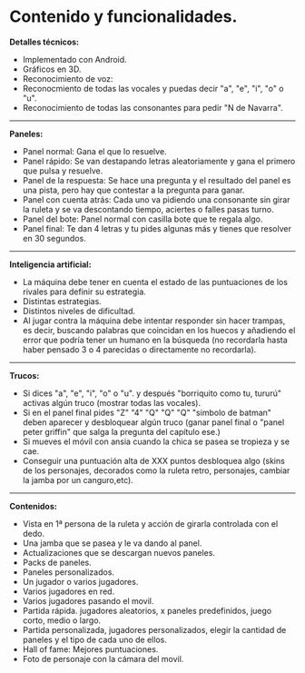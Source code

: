 # Contenido y funcionalidades. #

**Detalles técnicos:**

  * Implementado con Android.
  * Gráficos en 3D.
  * Reconocimiento de voz:
  * Reconocmiento de todas las vocales y puedas decir "a", "e", "i", "o" o "u".
  * Reconocimiento de todas las consonantes para pedir "N de Navarra".


---


**Paneles:**

  * Panel normal: Gana el que lo resuelve.
  * Panel rápido: Se van destapando letras aleatoriamente y gana el primero que pulsa y resuelve.
  * Panel de la respuesta: Se hace una pregunta y el resultado del panel es una pista, pero hay que contestar a la pregunta para ganar.
  * Panel con cuenta atrás: Cada uno va pidiendo una consonante sin girar la ruleta y se va descontando tiempo, aciertes o falles pasas turno.
  * Panel del bote: Panel normal con casilla bote que te regala algo.
  * Panel final: Te dan 4 letras y tu pides algunas más y tienes que resolver en 30 segundos.


---


**Inteligencia artificial:**

  * La máquina debe tener en cuenta el estado de las puntuaciones de los rivales para definir su estrategia.
  * Distintas estrategias.
  * Distintos niveles de dificultad.
  * Al jugar contra la máquina debe intentar responder sin hacer trampas, es decir, buscando palabras que coincidan en los huecos y añadiendo el error que podría tener un humano en la búsqueda (no recordarla hasta haber pensado 3 o 4 parecidas o directamente no recordarla).


---


**Trucos:**

  * Si dices "a", "e", "i", "o" o "u". y después "borriquito como tu, tururú" activas algún truco (mostrar todas las vocales).
  * Si en el panel final pides "Z" "4" "Q" "Q" "Q" "simbolo de batman" deben aparecer y desbloquear algún truco (ganar panel final o "panel peter griffin" que salga la pregunta del capítulo ese.)
  * Si mueves el móvil con ansia cuando la chica se pasea se tropieza y se cae.
  * Conseguir una puntuación alta de XXX puntos desbloquea algo (skins de los personajes, decorados como la ruleta retro, personajes, cambiar la jamba por un canguro,etc).


---


**Contenidos:**

  * Vista en 1ª persona de la ruleta y acción de girarla controlada con el dedo.
  * Una jamba que se pasea y le va dando al panel.
  * Actualizaciones que se descargan nuevos paneles.
  * Packs de paneles.
  * Paneles personalizados.
  * Un jugador o varios jugadores.
  * Varios jugadores en red.
  * Varios jugadores pasando el movil.
  * Partida rápida. jugadores aleatorios, x paneles predefinidos, juego corto, medio o largo.
  * Partida personalizada, jugadores personalizados, elegir la cantidad de paneles y el tipo de cada uno de ellos.
  * Hall of fame: Mejores puntuaciones.
  * Foto de personaje con la cámara del movil.